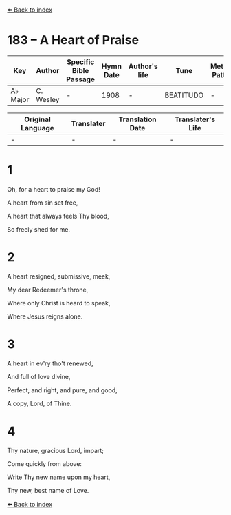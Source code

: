 [⬅️ Back to index](../README.md)

# 183 – A Heart of Praise

Key | Author   | Specific Bible Passage     |Hymn Date |Author's life |Tune |Metrical Pattern   |Composer/Source
-- | --------- | ---------------------------|----------|--------------|-----|-------------------|-------------  
A♭ Major |C. Wesley |- |1908 |- |BEATITUDO |- |J. B. Dykes

Original Language | Translater | Translation Date   | Translater's Life  
----------------- | --------- | --------------------|-------------     
\- |- |- |-




# 1

Oh, for a heart to praise my God!

A heart from sin set free,

A heart that always feels Thy blood,

So freely shed for me.



# 2

A heart resigned, submissive, meek,

My dear Redeemer's throne,

Where only Christ is heard to speak,

Where Jesus reigns alone.



# 3

A heart in ev'ry tho't renewed,

And full of love divine,

Perfect, and right, and pure, and good,

A copy, Lord, of Thine.



# 4

Thy nature, gracious Lord, impart;

Come quickly from above:

Write Thy new name upon my heart,

Thy new, best name of Love.

[⬅️ Back to index](../README.md)
